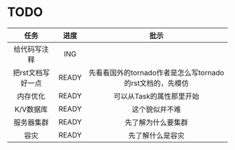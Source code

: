 # TODO

任务| 进度 | 批示
:-: |:-:|:-:
给代码写注释 | ING | 
把rst文档写好一点 | READY | 先看看国外的tornado作者是怎么写tornado的rst文档的，先模仿
内存优化 | READY | 可以从Task的属性那里开始
K/V数据库 | READY | 这个貌似并不难
服务器集群 | READY | 先了解为什么要集群
容灾 | READY | 先了解什么是容灾